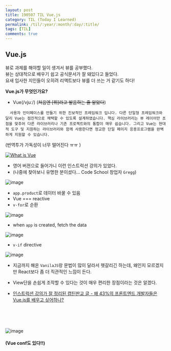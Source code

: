 ```yaml
---
layout: post
title: 190507 TIL Vue.js
category: TIL (Today I Learned)
permalink: /til/:year/:month/:day/:title/
tags: [TIL]
comments: true
---
```


## **Vue.js**

뷰로 과제를 해야할 일이 생겨서 뷰를 공부했다.  
뷰는 상대적으로 배우기 쉽고 공식문서가 잘 돼있다고 들었다.  
요새 입사한 지인들이 오히려 리액트보다 뷰를 더 쓰는 거 같기도 하다!

**Vue.js가 무엇인가요?** 

- Vue(/vjuː/) (~~처음엔 [뷔]라고 발음하는 줄 알았다~~)
```
  사용자 인터페이스를 만들기 위한 진보적인 프레임워크 입니다. 다른 단일형 프레임워크와 달리 Vue는 점진적으로 채택할 수 있도록 설계하였습니다. 핵심 라이브러리는 뷰 레이어만 초점을 맞추어 다른 라이브러리나 기존 프로젝트와의 통합이 매우 쉽습니다. 그리고 Vue는 현대적 도구 및 지원하는 라이브러리와 함께 사용한다면 정교한 단일 페이지 응용프로그램을 완벽하게 지원할 수 있습니다.
```
(번역투가 가독성이 너무 떨어진다 ㅠㅠ )   


[![What is Vue](https://user-images.githubusercontent.com/40848630/57591540-e6c37e00-756c-11e9-8e94-624e1a1432e0.png)](https://vimeo.com/247494684) 
- 영어 버젼으로 들어가니 이런 인스트럭션 강의가 있었다.
- (나중에 찾아보니 유명한 분이셨다... Code School 창업자 `Gregg`)

![image](https://user-images.githubusercontent.com/40848630/57591595-2f7b3700-756d-11e9-9520-dda21f7de020.png)
- `app.product`로 데이터 바꿀 수 있음 
- Vue === reactive 
- `v-for`로 순환 

![image](https://user-images.githubusercontent.com/40848630/57591625-58033100-756d-11e9-9542-4f5990e5c0ba.png)
- when `app` is created, fetch the data


![image](https://user-images.githubusercontent.com/40848630/57591632-62bdc600-756d-11e9-88a3-5e6b41a371d3.png)
- `v-if` directive

![image](https://user-images.githubusercontent.com/40848630/57591649-79641d00-756d-11e9-8f9f-3cf80af69465.png)


- 지금까지 해온 `VanilaJS`랑 문법이 많이 달라서 헷갈리긴 하는데, 왜인지 모르겠지만 React보다 좀 더 직관적인 느낌이 든다. 

- View단을 손쉽게 조작할 수 있다는 것이 매우 편리한 장점이라는 것은 알겠다. 

- [인스트럭션 강의가 잘 정리된 캡틴판교 글 - 왜 43%의 프론트엔드 개발자들은 Vue.js를 배우고 싶어하나?](https://joshua1988.github.io/web-development/translation/why-43percent-devs-wanna-learn-vuejs/)

<br/>
<br/>
<br/>

![image](https://user-images.githubusercontent.com/40848630/57592382-605d6b00-7571-11e9-9164-456cc78b8428.png)
#### (Vue conf도 있다!!)